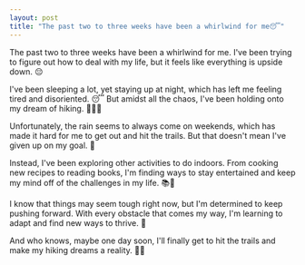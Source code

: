 ```yaml
---
layout: post
title: "The past two to three weeks have been a whirlwind for me😴"
---
```



The past two to three weeks have been a whirlwind for me. I've been trying to figure out how to deal with my life, but it feels like everything is upside down. 😔

I've been sleeping a lot, yet staying up at night, which has left me feeling tired and disoriented. 😴 But amidst all the chaos, I've been holding onto my dream of hiking. 🌲🥾🌄

Unfortunately, the rain seems to always come on weekends, which has made it hard for me to get out and hit the trails. But that doesn't mean I've given up on my goal. 💪

Instead, I've been exploring other activities to do indoors. From cooking new recipes to reading books, I'm finding ways to stay entertained and keep my mind off of the challenges in my life. 📚🍳

I know that things may seem tough right now, but I'm determined to keep pushing forward. With every obstacle that comes my way, I'm learning to adapt and find new ways to thrive. 💪

And who knows, maybe one day soon, I'll finally get to hit the trails and make my hiking dreams a reality. 🌄🌅

